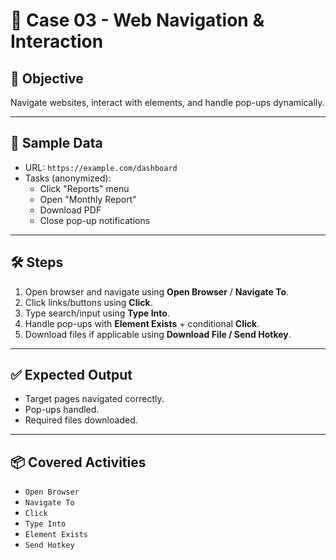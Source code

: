 # 📘 Case 03 - Web Navigation & Interaction

## 🎯 Objective
Navigate websites, interact with elements, and handle pop-ups dynamically.

---

## 📝 Sample Data
- URL: `https://example.com/dashboard`
- Tasks (anonymized):
  - Click "Reports" menu
  - Open "Monthly Report"
  - Download PDF
  - Close pop-up notifications

---

## 🛠️ Steps
1. Open browser and navigate using **Open Browser** / **Navigate To**.  
2. Click links/buttons using **Click**.  
3. Type search/input using **Type Into**.  
4. Handle pop-ups with **Element Exists** + conditional **Click**.  
5. Download files if applicable using **Download File / Send Hotkey**.  

---

## ✅ Expected Output
- Target pages navigated correctly.  
- Pop-ups handled.  
- Required files downloaded.  

---

## 📦 Covered Activities
- `Open Browser`  
- `Navigate To`  
- `Click`  
- `Type Into`  
- `Element Exists`  
- `Send Hotkey`
